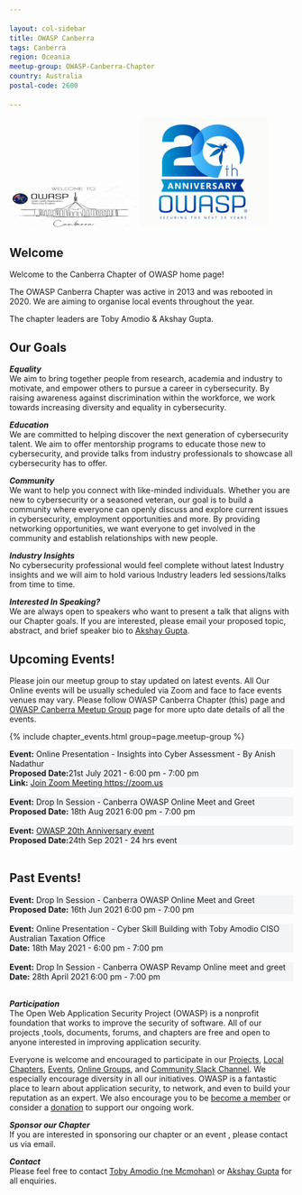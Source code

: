 ```yaml
---

layout: col-sidebar
title: OWASP Canberra
tags: Canberra
region: Oceania
meetup-group: OWASP-Canberra-Chapter
country: Australia
postal-code: 2600

---
```


<img src="assets/images/logo-cbr.png" style="width:45%" class="center">
<img src="assets/images/twenty.jpeg" style="width:45%" class="center">

## Welcome
Welcome to the Canberra Chapter of OWASP home page!

The OWASP Canberra Chapter was active in 2013 and was rebooted in 2020. We are aiming to organise local events throughout the year.

The chapter leaders are Toby Amodio & Akshay Gupta.

## Our Goals

***Equality*** <br/>
We aim to bring together people from research, academia and industry to motivate, and empower others to pursue a career in cybersecurity. By raising awareness against discrimination within the workforce, we work towards increasing diversity and equality in cybersecurity.

***Education*** <br/>
We are committed to helping discover the next generation of cybersecurity talent. We aim to offer mentorship programs to educate those new to cybersecurity, and provide talks from industry professionals to showcase all cybersecurity has to offer.

***Community***<br/>
We want to help you connect with like-minded individuals. Whether you are new to cybersecurity or a seasoned veteran, our goal is to build a community where everyone can openly discuss and explore current issues in cybersecurity, employment opportunities and more. By providing networking opportunities, we want everyone to get involved in the community and establish relationships with new people.

***Industry Insights***<br/>
No cybersecurity professional would feel complete without latest Industry insights and we will aim to hold various Industry leaders led sessions/talks from time to time.

***Interested In Speaking?***<br/>
We are always open to speakers who want to present a talk that aligns with our Chapter goals. If you are interested, please email your proposed topic, abstract, and brief speaker bio to [Akshay Gupta](mailto:Akshay.Gupta@owasp.org).

## Upcoming Events!
Please join our meetup group to stay updated on latest events. All Our Online events will be usually scheduled via Zoom and face to face events venues may vary. Please follow OWASP Canberra Chapter (this) page and <a href="https://www.meetup.com/OWASP-Canberra-Chapter/">OWASP Canberra Meetup Group</a> page for more upto date details of all the events.

{% include chapter_events.html group=page.meetup-group %}

   <section style='background-color:#f3f4f6;'>
    <strong>Event:</strong> Online Presentation - Insights into Cyber Assessment - By Anish Nadathur <br/>
    <strong>Proposed Date:</strong>21st July 2021 - 6:00 pm - 7:00 pm<br/>
    <strong>Link:</strong> <a href="https://zoom.us/j/98065495818">Join Zoom Meeting https://zoom.us </a> <br/>
   </section><br/>
   
   <section style='background-color:#f3f4f6;'> 
    <strong>Event:</strong> Drop In Session - Canberra OWASP Online Meet and Greet <br/>
    <strong>Proposed Date:</strong> 18th Aug 2021 6:00 pm - 7:00 pm<br/>
  </section><br/>
   
   <section style='background-color:#f3f4f6;'>
    <strong>Event:</strong>  <a href="https://20thanniversary.owasp.org/">OWASP 20th Anniversary event</a> <br/>
    <strong>Proposed Date:</strong>24th Sep 2021 - 24 hrs event<br/>
   </section><br/>

## Past Events!
 
 <section style='background-color:#f3f4f6;'> 
    <strong>Event:</strong> Drop In Session - Canberra OWASP Online Meet and Greet <br/>
    <strong>Proposed Date:</strong> 16th Jun 2021 6:00 pm - 7:00 pm<br/>
  </section><br/>
 
 <section style='background-color:#f3f4f6;'>
    <strong>Event:</strong> Online Presentation - Cyber Skill Building with Toby Amodio CISO Australian Taxation Office <br/>
    <strong>Date:</strong> 18th May 2021 - 6:00 pm - 7:00 pm<br/>
    </section><br/>
 
 <section style='background-color:#f3f4f6;'>
    <strong>Event:</strong> Drop In Session - Canberra OWASP Revamp Online meet and greet <br/>
    <strong>Date:</strong> 28th April 2021 6:00 pm - 7:00 pm<br/>
</section><br/>

***Participation***<br/>
The Open Web Application Security Project (OWASP) is a nonprofit foundation that works to improve the security of software. All of our projects ,tools, documents, forums, and chapters are free and open to anyone interested in improving application security. 

Everyone is welcome and encouraged to participate in our [Projects](https://owasp.org/projects/), [Local Chapters](https://owasp.org/chapters/), [Events](https://owasp.org/events/), [Online Groups](https://groups.google.com/a/owasp.com/), and [Community Slack Channel](https://owasp.slack.com/). We especially encourage diversity in all our initiatives. OWASP is a fantastic place to learn about application security, to network, and even to build your reputation as an expert. We also encourage you to be [become a member](https://owasp.org/membership/) or consider a [donation](https://owasp.org/donate/) to support our ongoing work.

***Sponsor our Chapter***<br/>
If you are interested in sponsoring our chapter or an event , please contact us via email.

***Contact***<br/>
Please feel free to contact  [Toby Amodio (ne Mcmohan)](mailto:Toby.Amodio@owasp.org) or  [Akshay Gupta](mailto:Akshay.Gupta@owasp.org) for all enquiries.
